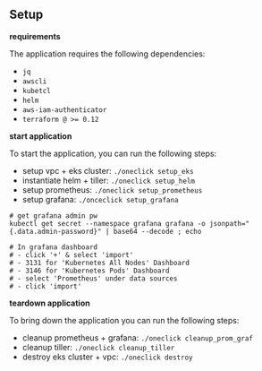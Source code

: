 ## Setup

**requirements**

The application requires the following dependencies:

  - `jq`
  - `awscli`
  - `kubetcl`
  - `helm`
  - `aws-iam-authenticator`
  - `terraform @ >= 0.12`

**start application**

To start the application, you can run the following steps:

  - setup vpc + eks cluster: `./oneclick setup_eks`
  - instantiate helm + tiller: `./oneclick setup_helm`
  - setup prometheus: `./oneclick setup_prometheus`
  - setup grafana: `./onceclick setup_grafana`

```
# get grafana admin pw
kubectl get secret --namespace grafana grafana -o jsonpath="{.data.admin-password}" | base64 --decode ; echo

# In grafana dashboard
# - click '+' & select 'import' 
# - 3131 for 'Kubernetes All Nodes' Dashboard
# - 3146 for 'Kubernetes Pods' Dashboard
# - select 'Prometheus' under data sources
# - click 'import'
```

**teardown application**

To bring down the application you can run the following steps:

  - cleanup prometheus + grafana: `./oneclick cleanup_prom_graf`
  - cleanup tiller: `./oneclick cleanup_tiller`
  - destroy eks cluster + vpc: `./oneclick destroy`
